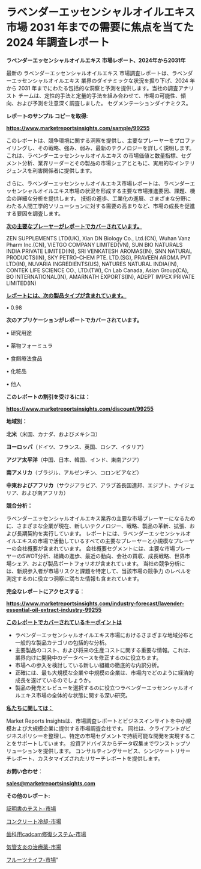 # ラベンダーエッセンシャルオイルエキス 市場 2031 年までの需要に焦点を当てた 2024 年調査レポート

<strong>ラベンダーエッセンシャルオイルエキス 市場レポート、2024年から2031年</strong>

最新の ラベンダーエッセンシャルオイルエキス 市場調査レポートは、ラベンダーエッセンシャルオイルエキス 業界のダイナミックな状況を掘り下げ、2024 年から 2031 年までにわたる包括的な洞察と予測を提供します。当社の調査アナリスト チームは、定性的手法と定量的手法を組み合わせて、市場の可能性、傾向、および予測を注意深く調査しました。 セグメンテーションダイナミクス。



<strong>レポートのサンプル コピーを取得:</strong> <a href=https://www.marketreportsinsights.com/sample/99255>

<strong><u>https://www.marketreportsinsights.com/sample/99255</u></strong></a>

このレポートは、競争環境に関する洞察を提供し、主要なプレーヤーをプロファイリングし、その戦略、強み、弱み、最新のテクノロジーを詳しく説明します。 これは、ラベンダーエッセンシャルオイルエキス の市場価値と数量指標、セグメント分析、業界リーダーとその製品の市場シェアとともに、実用的なインテリジェンスを利害関係者に提供します。

さらに、ラベンダーエッセンシャルオイルエキス市場レポートは、ラベンダーエッセンシャルオイルエキス市場の状況を形成する主要な市場推進要因、課題、機会の詳細な分析を提供します。 技術の進歩、工業化の進展、さまざまな分野にわたる人間工学的ソリューションに対する需要の高まりなど、市場の成長を促進する要因を調査します。



<strong><u>次の主要なプレーヤーがレポートでカバーされています。</u></strong>

ZEN SUPPLEMENTS LTD(UK), Xian DN Biology Co., Ltd.(CN), Wuhan Vanz Pharm Inc.(CN), VIETGO COMPANY LIMITED(VN), SUN BIO NATURALS INDIA PRIVATE LIMITED(IN), SRI VENKATESH AROMAS(IN), SNN NATURAL PRODUCTS(IN), SKY PETRO-CHEM PTE. LTD.(SG), PRAVEEN AROMA PVT LTD(IN), NUVARIA INGREDIENTS(US), NATURES NATURAL INDIA(IN), CONTEK LIFE SCIENCE CO., LTD.(TW), Cn Lab Canada, Asian Group(CA), BO INTERNATIONAL(IN), AMARNATH EXPORTS(IN), ADEPT IMPEX PRIVATE LIMITED(IN)



<strong><u><b>レポートには、次の製品タイプが含まれています。</b></u></strong>

• 0.98



<strong><b>次のアプリケーションがレポートでカバーされています。</b></strong>

• 研究用途

• 薬物フォーミュラ

• 食餌療法食品

• 化粧品

• 他人



<strong><b>このレポートの割引を受けるには：</b></strong><a href=https://www.marketreportsinsights.com/discount/99255>

<strong><u>https://www.marketreportsinsights.com/discount/99255</u></strong></a>



<strong>地域別：</strong>



<strong>北米</strong>（米国、カナダ、およびメキシコ）



<strong>ヨーロッパ</strong>（ドイツ、フランス、英国、ロシア、イタリア）



<strong>アジア太平洋</strong>（中国、日本、韓国、インド、東南アジア）



<strong>南アメリカ</strong>（ブラジル、アルゼンチン、コロンビアなど）



<strong>中東およびアフリカ</strong>（サウジアラビア、アラブ首長国連邦、エジプト、ナイジェリア、および南アフリカ）



<strong>競合分析：</strong>

ラベンダーエッセンシャルオイルエキス業界の主要な市場プレーヤーになるために、さまざまな企業が現在、新しいテクノロジー、戦略、製品の革新、拡張、および長期契約を実行しています。 レポートには、ラベンダーエッセンシャルオイルエキスの市場で活動しているすべての主要なプレーヤーと小規模なプレーヤーの会社概要が含まれています。 会社概要セグメントには、主要な市場プレーヤーのSWOT分析、組織の進歩、最近の動向、会社の買収、成長戦略、世界市場シェア、および製品ポートフォリオが含まれています。 当社の競争分析には、新規参入者が市場リスクと課題を特定して、当該市場の競争力 のレベルを測定するのに役立つ洞察に満ちた情報も含まれています。



<strong>完全なレポートにアクセスする</strong>：

<a href=https://www.marketreportsinsights.com/industry-forecast/lavender-essential-oil-extract-industry-99255>

<strong><u>https://www.marketreportsinsights.com/industry-forecast/lavender-essential-oil-extract-industry-99255</u></strong></a>



<strong><u><b>このレポートでカバーされているキーポイントは</b></u></strong>
<ul>
  <li>ラベンダーエッセンシャルオイルエキス市場におけるさまざまな地域分布と一般的な製品カテゴリの包括的な分析。</li>
  <li>主要製品のコスト、および将来の生産コストに関する重要な情報。これは、業界向けに開発中のデータベースを修正するのに役立ちます。</li>
  <li>市場への参入を検討している新しい組織の徹底的な内訳分析。</li>
  <li>正確には、最も大規模な企業や中規模の企業は、市場内でどのように経済的成長を遂げているのでしょうか。</li>
  <li>製品の発売とレビューを選択するのに役立つラベンダーエッセンシャルオイルエキス市場の全体的な状態に関する深い研究。</li>
</ul>


<strong><u><b>私たちに関しては：</b></u></strong>

Market Reports Insightsは、市場調査レポートとビジネスインサイトを中小規模および大規模企業に提供する市場調査会社です。 同社は、クライアントがビジネスポリシーを整理し、特定の市場セグメントで持続可能な開発を実現することをサポートしています。 投資アドバイスからデータ収集までワンストップソリューションを提供します。 コンサルティングサービス、シンジケートリサーチレポート、カスタマイズされたリサーチレポートを提供します。



<strong><b>お問い合わせ</b></strong>：

<a href=mailto:sales@marketreportsinsights.com>

<strong><u>sales@marketreportsinsights.com</u></strong></a>



<strong>その他のレポート:</strong>

<a href=https://www.linkedin.com/pulse/証明書のテスト-市場-2023-年のダイナミクスとビジネストレンド-2030-zpbnf/>証明書のテスト-市場</a>

<a href=https://www.linkedin.com/pulse/コンクリート冷却-市場-2023-swot-分析と成長率-2030-analytics-achievers-24-analysis-6q0af/>コンクリート冷却-市場</a>

<a href=https://www.linkedin.com/pulse/歯科用cadcam修復システム-市場-2023-swot-分析と最新イノベーション-ykdpf/>歯科用cadcam修復システム-市場</a>

<a href=https://www.linkedin.com/pulse/気管支炎の治療薬-市場-2023-swot-分析と最新イノベーション-oz9rf/>気管支炎の治療薬-市場</a>

<a href=https://www.linkedin.com/pulse/フルーツナイフ-市場-2023-swot-分析と最新イノベーション-2030-zhn3f/>フルーツナイフ-市場</a>"

